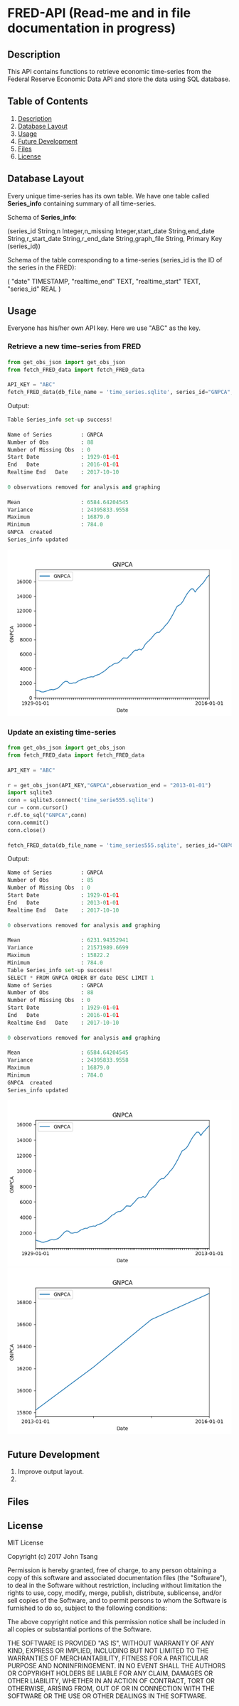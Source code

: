 # FRED-API (Read-me and in file documentation in progress)

## Description <a name="Description"></a>
This API contains functions to retrieve economic time-series from the Federal Reserve Economic Data API and store the data using SQL database.

## Table of Contents
1. [Description](#Description)
2. [Database Layout](#Database)
3. [Usage](#Usage)
4. [Future Development](#FutureDevelopment)
5. [Files](#Files)
6. [License](#License)

## Database Layout<a name="Database"></a>
Every unique time-series has its own table. We have one table called **Series_info** containing summary of all time-series.

Schema of **Series_info**: 

(series_id String,n Integer,n_missing Integer,start_date String,end_date String,r_start_date String,r_end_date String,graph_file String, Primary Key (series_id))

Schema of the table corresponding to a time-series (series_id is the ID of the series in the FRED): 

( "date" TIMESTAMP, "realtime_end" TEXT, "realtime_start" TEXT, "series_id" REAL )

## Usage<a name="Usage"></a>
Everyone has his/her own API key. Here we use "ABC" as the key.
### Retrieve a new time-series from FRED
```Python
from get_obs_json import get_obs_json
from fetch_FRED_data import fetch_FRED_data

API_KEY = "ABC"
fetch_FRED_data(db_file_name = 'time_series.sqlite', series_id="GNPCA", api_key=API_KEY)
```
Output:

```Python
Table Series_info set-up success!

Name of Series         : GNPCA
Number of Obs          : 88
Number of Missing Obs  : 0
Start Date             : 1929-01-01
End   Date             : 2016-01-01
Realtime End   Date    : 2017-10-10

0 observations removed for analysis and graphing

Mean                   : 6584.64204545
Variance               : 24395833.9558
Maximum                : 16879.0
Minimum                : 784.0
GNPCA  created
Series_info updated
```
<div id="bg">
  <img src="Figure_1.png" alt="">
</div>  

### Update an existing time-series 
```Python
from get_obs_json import get_obs_json
from fetch_FRED_data import fetch_FRED_data

API_KEY = "ABC"

r = get_obs_json(API_KEY,"GNPCA",observation_end = "2013-01-01")
import sqlite3
conn = sqlite3.connect('time_serie555.sqlite')
cur = conn.cursor()
r.df.to_sql("GNPCA",conn)
conn.commit()
conn.close()

fetch_FRED_data(db_file_name = 'time_series555.sqlite', series_id="GNPCA", api_key = API_KEY)
```

Output:
```Python
Name of Series         : GNPCA
Number of Obs          : 85
Number of Missing Obs  : 0
Start Date             : 1929-01-01
End   Date             : 2013-01-01
Realtime End   Date    : 2017-10-10

0 observations removed for analysis and graphing

Mean                   : 6231.94352941
Variance               : 21571989.6699
Maximum                : 15822.2
Minimum                : 784.0
Table Series_info set-up success!
SELECT * FROM GNPCA ORDER BY date DESC LIMIT 1
Name of Series         : GNPCA
Number of Obs          : 88
Number of Missing Obs  : 0
Start Date             : 1929-01-01
End   Date             : 2016-01-01
Realtime End   Date    : 2017-10-10

0 observations removed for analysis and graphing

Mean                   : 6584.64204545
Variance               : 24395833.9558
Maximum                : 16879.0
Minimum                : 784.0
GNPCA  created
Series_info updated
```
<div id="bg">
  <img src="Figure_2.png" alt="">
</div>
<div id="bg">
  <img src="Figure_2-1.png" alt="">
</div>

## Future Development<a name="FutureDevelopment"></a>
1. Improve output layout.
2. 

## Files<a name="Files"></a>

## License <a name="License"></a>

MIT License

Copyright (c) 2017 John Tsang

Permission is hereby granted, free of charge, to any person obtaining a copy
of this software and associated documentation files (the "Software"), to deal
in the Software without restriction, including without limitation the rights
to use, copy, modify, merge, publish, distribute, sublicense, and/or sell
copies of the Software, and to permit persons to whom the Software is
furnished to do so, subject to the following conditions:

The above copyright notice and this permission notice shall be included in all
copies or substantial portions of the Software.

THE SOFTWARE IS PROVIDED "AS IS", WITHOUT WARRANTY OF ANY KIND, EXPRESS OR
IMPLIED, INCLUDING BUT NOT LIMITED TO THE WARRANTIES OF MERCHANTABILITY,
FITNESS FOR A PARTICULAR PURPOSE AND NONINFRINGEMENT. IN NO EVENT SHALL THE
AUTHORS OR COPYRIGHT HOLDERS BE LIABLE FOR ANY CLAIM, DAMAGES OR OTHER
LIABILITY, WHETHER IN AN ACTION OF CONTRACT, TORT OR OTHERWISE, ARISING FROM,
OUT OF OR IN CONNECTION WITH THE SOFTWARE OR THE USE OR OTHER DEALINGS IN THE
SOFTWARE.
